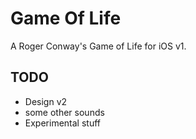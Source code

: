 # Game Of Life

A Roger Conway's Game of Life for iOS v1.

TODO
---------------
- Design v2
- some other sounds
- Experimental stuff